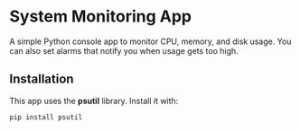 # System Monitoring App

A simple Python console app to monitor CPU, memory, and disk usage. You can also set alarms that notify you when usage gets too high.

## Installation

This app uses the **psutil** library. Install it with:

```bash
pip install psutil
